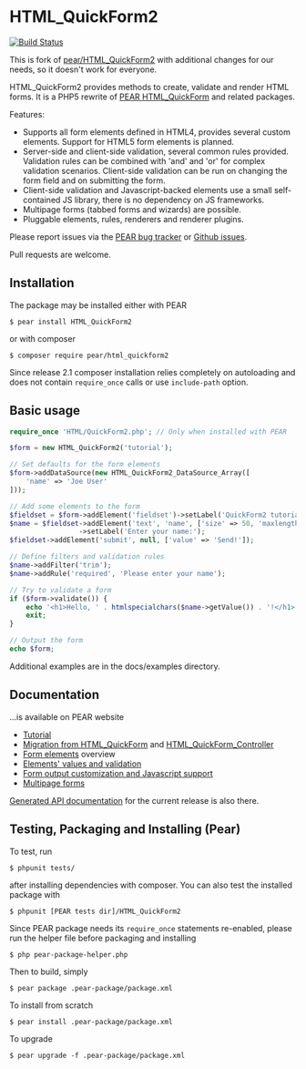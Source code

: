# HTML_QuickForm2

[![Build Status](https://travis-ci.org/freelancehunt/HTML_QuickForm2.svg?branch=trunk)](https://travis-ci.org/freelancehunt/HTML_QuickForm2)

This is fork of [pear/HTML_QuickForm2] with additional changes for our needs, so it doesn't work for everyone.

HTML_QuickForm2 provides methods to create, validate and render HTML forms. It is a PHP5 rewrite of [PEAR HTML_QuickForm]
and related packages.

Features:

 * Supports all form elements defined in HTML4, provides several custom elements. Support for HTML5 form elements is
   planned.
 * Server-side and client-side validation, several common rules provided. Validation rules can be combined with
   'and' and 'or' for complex validation scenarios. Client-side validation can be run on changing the form field and
   on submitting the form.
 * Client-side validation and Javascript-backed elements use a small self-contained JS library, there is no
   dependency on JS frameworks.
 * Multipage forms (tabbed forms and wizards) are possible.
 * Pluggable elements, rules, renderers and renderer plugins.

Please report issues via the [PEAR bug tracker] or [Github issues].

Pull requests are welcome.

[pear/HTML_QuickForm2]: https://github.com/pear/HTML_QuickForm2/
[PEAR HTML_QuickForm]: https://pear.php.net/package/HTML_QuickForm/
[PEAR bug tracker]: https://pear.php.net/bugs/search.php?cmd=display&package_name[]=HTML_QuickForm2
[Github issues]: https://github.com/pear/HTML_QuickForm2/issues

## Installation

The package may be installed either with PEAR

    $ pear install HTML_QuickForm2

or with composer

    $ composer require pear/html_quickform2

Since release 2.1 composer installation relies completely on autoloading and does not contain `require_once` calls or 
use `include-path` option.

## Basic usage

```PHP
require_once 'HTML/QuickForm2.php'; // Only when installed with PEAR

$form = new HTML_QuickForm2('tutorial');

// Set defaults for the form elements
$form->addDataSource(new HTML_QuickForm2_DataSource_Array([
    'name' => 'Joe User'
]));

// Add some elements to the form
$fieldset = $form->addElement('fieldset')->setLabel('QuickForm2 tutorial example');
$name = $fieldset->addElement('text', 'name', ['size' => 50, 'maxlength' => 255])
                 ->setLabel('Enter your name:');
$fieldset->addElement('submit', null, ['value' => 'Send!']);

// Define filters and validation rules
$name->addFilter('trim');
$name->addRule('required', 'Please enter your name');

// Try to validate a form
if ($form->validate()) {
    echo '<h1>Hello, ' . htmlspecialchars($name->getValue()) . '!</h1>';
    exit;
}

// Output the form
echo $form;
```

Additional examples are in the docs/examples directory.

## Documentation

...is available on PEAR website

 * [Tutorial](http://pear.php.net/manual/en/package.html.html-quickform2.tutorial.php)
 * [Migration from HTML_QuickForm](http://pear.php.net/manual/en/package.html.html-quickform2.qf-migration.php) and
   [HTML_QuickForm_Controller](http://pear.php.net/manual/en/package.html.html-quickform2.controller-migration.php)
 * [Form elements](http://pear.php.net/manual/en/package.html.html-quickform2.elements.php) overview
 * [Elements' values and validation](http://pear.php.net/manual/en/package.html.html-quickform2.values.php)
 * [Form output customization and Javascript support](http://pear.php.net/manual/en/package.html.html-quickform2.output.php)
 * [Multipage forms](http://pear.php.net/manual/en/package.html.html-quickform2.multipage.php)

[Generated API documentation](http://pear.php.net/package/HTML_QuickForm2/docs/latest/) for the current release is also there.

## Testing, Packaging and Installing (Pear)

To test, run

    $ phpunit tests/

after installing dependencies with composer. You can also test the installed package with

    $ phpunit [PEAR tests dir]/HTML_QuickForm2

Since PEAR package needs its `require_once` statements re-enabled, please run the helper file before packaging and
installing

    $ php pear-package-helper.php

Then to build, simply

    $ pear package .pear-package/package.xml

To install from scratch

    $ pear install .pear-package/package.xml

To upgrade

    $ pear upgrade -f .pear-package/package.xml
